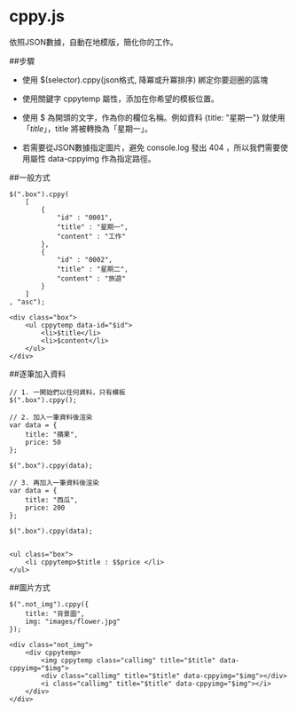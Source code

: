 cppy.js
=======
依照JSON數據，自動在地模版，簡化你的工作。

##步驟

- 使用
    $(selector).cppy(json格式, 降冪或升冪排序)
綁定你要迴圈的區塊

- 使用關鍵字 cppytemp 屬性，添加在你希望的模板位置。

- 使用 $ 為開頭的文字，作為你的欄位名稱。例如資料 {title: "星期一"} 就使用「$title」，$title 將被轉換為「星期一」。

- 若需要從JSON數據指定圖片，避免 console.log 發出 404 ，所以我們需要使用屬性 data-cppyimg 作為指定路徑。

##一般方式

    $(".box").cppy(
        [
            {
                "id" : "0001",
                "title" : "星期一",
                "content" : "工作"
            },
            {   
                "id" : "0002",
                "title" : "星期二", 
                "content" : "旅遊"
            }
        ]
    , "asc");
    
    <div class="box">
        <ul cppytemp data-id="$id">
            <li>$title</li>
            <li>$content</li>
        </ul>
    </div>
    
    
##逐筆加入資料

    // 1. 一開始們以任何資料，只有模板
    $(".box").cppy();
    
    // 2. 加入一筆資料後渲染
    var data = {
        title: "蘋果",
        price: 50
    };

    $(".box").cppy(data);

    // 3. 再加入一筆資料後渲染
    var data = {
        title: "西瓜",
        price: 200
    };

    $(".box").cppy(data);


    <ul class="box">
        <li cppytemp>$title : $$price </li>
    </ul>
    
##圖片方式

    $(".not_img").cppy({
        title: "背景圖",
        img: "images/flower.jpg"
    });
    
    <div class="not_img">
        <div cppytemp>
            <img cppytemp class="callimg" title="$title" data-cppyimg="$img">
            <div class="callimg" title="$title" data-cppyimg="$img"></div>
            <i class="callimg" title="$title" data-cppyimg="$img"></i>
        </div>
    </div>
    
